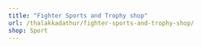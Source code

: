 ```yaml
---
title: "Fighter Sports and Trophy shop"
url: /thalakkadathur/fighter-sports-and-trophy-shop/
shop: Sport
---
```

